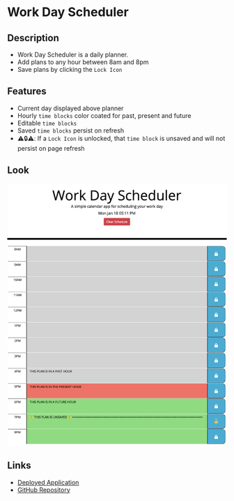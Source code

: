 # Work Day Scheduler

## Description
* Work Day Scheduler is a daily planner. 
* Add plans to any hour between 8am and 8pm
* Save plans by clicking the `Lock Icon`

## Features
* Current day displayed above planner
* Hourly `time blocks` color coated for past, present and future
* Editable `time blocks`
* Saved `time blocks` persist on refresh
* ⚠️🔒⚠️: If a `Lock Icon` is unlocked, that `time block` is unsaved and will not persist on page refresh

## Look
![Screen Shot](./assets/images/screenshot-1.1.png)

## Links
- [Deployed Application](https://matt-gross-27.github.io/daily-planner/)
- [GitHub Repository](https://github.com/matt-gross-27/daily-planner)

